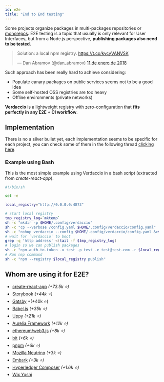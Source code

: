 ```yaml
---
id: e2e
title: "End to End testing"
---
```


Some projects organize packages in multi-packages repositories or [monorepos](https://github.com/babel/babel/blob/master/doc/design/monorepo.md). E2E testing is a topic that usually is only relevant for User Interfaces, but from a Node.js perspective, **publishing packages also need to be tested**.

<blockquote class="twitter-tweet" data-lang="en"><p lang="en" dir="ltr">Solution: a local npm registry. <a href="https://t.co/kvcyVANVSK">https://t.co/kvcyVANVSK</a></p>&mdash; Dan Abramov (@dan_abramov) <a href="https://twitter.com/dan_abramov/status/951427674844680192?ref_src=twsrc%5Etfw">11 de enero de 2018</a></blockquote>
<script async src="https://platform.twitter.com/widgets.js" charset="utf-8"></script>

Such approach has been really hard to achieve considering:

* Populate canary packages on public services seems not to be a good idea
* Some self-hosted OSS registries are too heavy
* Offline environments (private networks)

**Verdaccio** is a lightweight registry with zero-configuration that **fits perfectly in any E2E + CI workflow**.

## Implementation

There is no a silver bullet yet, each implementation seems to be specific for each project, you can check some of them in
the following thread [clicking here](https://stackoverflow.com/a/50222427/308341).

### Example using Bash

This is the most simple example using Verdaccio in a bash script (extracted from *create-react-app*).

```bash
#!/bin/sh

set -e

local_registry="http://0.0.0.0:4873"

# start local registry
tmp_registry_log=`mktemp`
sh -c "mkdir -p $HOME/.config/verdaccio"
sh -c "cp --verbose /config.yaml $HOME/.config/verdaccio/config.yaml"
sh -c "nohup verdaccio --config $HOME/.config/verdaccio/config.yaml &>$tmp_registry_log &"
# wait for `verdaccio` to boot
grep -q 'http address' <(tail -f $tmp_registry_log)
# login so we can publish packages
sh -c "npm-auth-to-token -u test -p test -e test@test.com -r $local_registry"
# Run nmp command
sh -c "npm --registry $local_registry publish"
```


## Whom are using it for E2E?

* [create-react-app](https://github.com/facebook/create-react-app/blob/master/CONTRIBUTING.md#contributing-to-e2e-end-to-end-tests) *(+73.5k ⭐️)*
* [Storybook](https://github.com/storybooks/storybook) *(+44k ⭐️)*
* [Gatsby](https://github.com/gatsbyjs/gatsby) *(+40k ⭐️) 
* [Babel.js](https://github.com/babel/babel) *(+35k ⭐️)*
* [Uppy](https://github.com/transloadit/uppy) *(+21k ⭐️)*
* [Aurelia Framework](https://github.com/aurelia) *(+12k ⭐️)*
* [ethereum/web3.js](https://github.com/ethereum/web3.js) *(+8k ⭐️)*
* [bit](https://github.com/teambit/bit) *(+6k ⭐️)*
* [pnpm](https://github.com/pnpm/pnpm) *(+6k ⭐️)*
* [Mozilla Neutrino](https://github.com/neutrinojs/neutrino) *(+3k ⭐️)*
* [Embark](https://embark.status.im/) *(+3k ⭐️)*
* [Hyperledger Composer](https://github.com/hyperledger/composer) *(+1.6k ⭐️)*
* [Wix Yoshi](https://github.com/wix/yoshi)






